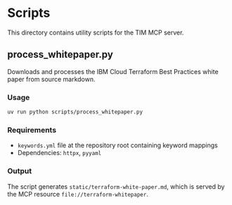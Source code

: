 # Scripts

This directory contains utility scripts for the TIM MCP server.

## process_whitepaper.py

Downloads and processes the IBM Cloud Terraform Best Practices white paper from source markdown.

### Usage

```bash
uv run python scripts/process_whitepaper.py
```

### Requirements

- `keywords.yml` file at the repository root containing keyword mappings
- Dependencies: `httpx`, `pyyaml`

### Output

The script generates `static/terraform-white-paper.md`, which is served by the MCP resource `file://terraform-whitepaper`.

